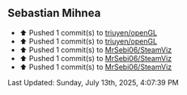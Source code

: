 <h2>Sebastian Mihnea</h2>

<!--RECENT_ACTIVITY:start-->
- ⬆️ Pushed 1 commit(s) to [triuyen/openGL](https://github.com/triuyen/openGL)<br>
- ⬆️ Pushed 1 commit(s) to [triuyen/openGL](https://github.com/triuyen/openGL)<br>
- ⬆️ Pushed 1 commit(s) to [MrSebi06/SteamViz](https://github.com/MrSebi06/SteamViz)<br>
- ⬆️ Pushed 1 commit(s) to [MrSebi06/SteamViz](https://github.com/MrSebi06/SteamViz)<br>
- ⬆️ Pushed 1 commit(s) to [MrSebi06/SteamViz](https://github.com/MrSebi06/SteamViz)<br>
<!--RECENT_ACTIVITY:end-->
<!--RECENT_ACTIVITY:last_update-->
Last Updated: Sunday, July 13th, 2025, 4:07:39 PM
<!--RECENT_ACTIVITY:last_update_end-->

<!---LOL-STATS-START-HERE--->
<!---LOL-STATS-END-HERE--->
